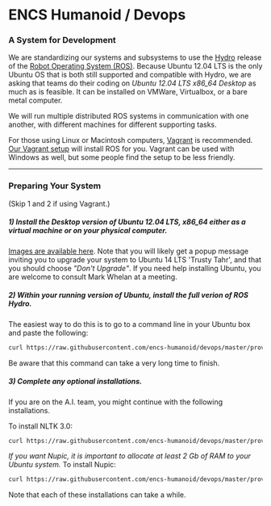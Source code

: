 ENCS Humanoid / Devops
======



### A System for Development

We are standardizing our systems and subsystems to use the <a href="http://wiki.ros.org/hydro">Hydro</a> release of the <a href="http://ros.org">Robot Operating System (ROS)</a>. Because Ubuntu 12.04 LTS is the only Ubuntu OS that is both still supported and compatible with Hydro, we are asking that teams do their coding on <em>Ubuntu 12.04 LTS x86_64 Desktop</em> as much as is feasible. It can be installed on VMWare, Virtualbox, or a bare metal computer. 

We will run multiple distributed ROS systems in communication with one another, with different machines for different supporting tasks.

For those using Linux or Macintosh computers, <a href="https://www.vagrantup.com">Vagrant</a> is recommended. [Our Vagrant setup](vagrant_overview.md) will install ROS for you. Vagrant can be used with Windows as well, but some people find the setup to be less friendly.

<hr>

### Preparing Your System

(Skip 1 and 2 if using Vagrant.)

##### 1) Install the Desktop version of Ubuntu 12.04 LTS, x86_64 either as a virtual machine or on your physical computer.

<a href="http://releases.ubuntu.com/12.04/">Images are available here</a>. Note that you will likely get a popup message inviting you to upgrade your system to Ubuntu 14 LTS 'Trusty Tahr', and that you should choose <em>"Don't Upgrade"</em>. If you need help installing Ubuntu, you are welcome to consult Mark Whelan at a meeting.

##### 2) Within your running version of Ubuntu, install the full verion of ROS Hydro.

The easiest way to do this is to go to a command line in your Ubuntu box and paste the following:

```sh
curl https://raw.githubusercontent.com/encs-humanoid/devops/master/provision/build_hydro_full.sh | sh
```

Be aware that this command can take a very long time to finish.

##### 3) Complete any optional installations.

If you are on the A.I. team, you might continue with the following installations.

To install NLTK 3.0:

```sh
curl https://raw.githubusercontent.com/encs-humanoid/devops/master/provision/install_nltk.sh | sh
```

<em>If you want Nupic, it is important to allocate at least 2 Gb of RAM to your Ubuntu system.</em> To install Nupic:

```sh
curl https://raw.githubusercontent.com/encs-humanoid/devops/master/provision/install_nupic.sh | sh
```

Note that each of these installations can take a while.
